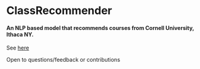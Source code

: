 # ClassRecommender

#### An NLP based model that recommends courses from Cornell University, Ithaca NY.

See [here](https://github.com/akinfelami/course-recommender)

Open to questions/feedback or contributions
